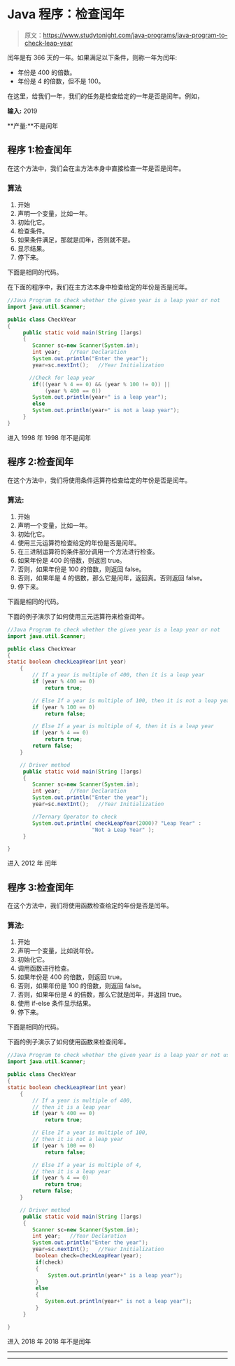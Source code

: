 # Java 程序：检查闰年

> 原文：<https://www.studytonight.com/java-programs/java-program-to-check-leap-year>

闰年是有 366 天的一年。如果满足以下条件，则称一年为闰年:

*   年份是 400 的倍数。
*   年份是 4 的倍数，但不是 100。

在这里，给我们一年，我们的任务是检查给定的一年是否是闰年。例如，

**输入:** 2019

**产量:**不是闰年

## 程序 1:检查闰年

在这个方法中，我们会在主方法本身中直接检查一年是否是闰年。

### 算法

1.  开始
2.  声明一个变量，比如一年。
3.  初始化它。
4.  检查条件。
5.  如果条件满足，那就是闰年，否则就不是。
6.  显示结果。
7.  停下来。

下面是相同的代码。

在下面的程序中，我们在主方法本身中检查给定的年份是否是闰年。

```java
//Java Program to check whether the given year is a leap year or not
import java.util.Scanner;

public class CheckYear
{
     public static void main(String []args)
     {
        Scanner sc=new Scanner(System.in);
        int year;   //Year Declaration
        System.out.println("Enter the year");
        year=sc.nextInt();   //Year Initialization

       //Check for leap year
        if(((year % 4 == 0) && (year % 100 != 0)) ||
            (year % 400 == 0))
        System.out.println(year+" is a leap year");
        else
        System.out.println(year+" is not a leap year");
     } 
}
```

进入 1998 年
1998 年不是闰年

## 程序 2:检查闰年

在这个方法中，我们将使用条件运算符检查给定的年份是否是闰年。

### 算法:

1.  开始
2.  声明一个变量，比如一年。
3.  初始化它。
4.  使用三元运算符检查给定的年份是否是闰年。
5.  在三进制运算符的条件部分调用一个方法进行检查。
6.  如果年份是 400 的倍数，则返回 true。
7.  否则，如果年份是 100 的倍数，则返回 false。
8.  否则，如果年是 4 的倍数，那么它是闰年，返回真。否则返回 false。
9.  停下来。

下面是相同的代码。

下面的例子演示了如何使用三元运算符来检查闰年。

```java
//Java Program to check whether the given year is a leap year or not
import java.util.Scanner;

public class CheckYear
{
static boolean checkLeapYear(int year)
    {
        // If a year is multiple of 400, then it is a leap year
        if (year % 400 == 0)
            return true;

        // Else If a year is multiple of 100, then it is not a leap year
        if (year % 100 == 0)
            return false;

        // Else If a year is multiple of 4, then it is a leap year
        if (year % 4 == 0)
            return true;
        return false;
    }

    // Driver method
     public static void main(String []args)
     {
        Scanner sc=new Scanner(System.in);
        int year;   //Year Declaration
        System.out.println("Enter the year");
        year=sc.nextInt();   //Year Initialization

        //Ternary Operator to check
        System.out.println( checkLeapYear(2000)? "Leap Year" :
                           "Not a Leap Year" );    
     }

}
```

进入 2012 年
闰年

## 程序 3:检查闰年

在这个方法中，我们将使用函数检查给定的年份是否是闰年。

### 算法:

1.  开始
2.  声明一个变量，比如说年份。
3.  初始化它。
4.  调用函数进行检查。
5.  如果年份是 400 的倍数，则返回 true。
6.  否则，如果年份是 100 的倍数，则返回 false。
7.  否则，如果年份是 4 的倍数，那么它就是闰年，并返回 true。
8.  使用 if-else 条件显示结果。
9.  停下来。

下面是相同的代码。

下面的例子演示了如何使用函数来检查闰年。

```java
//Java Program to check whether the given year is a leap year or not using Functions
import java.util.Scanner;

public class CheckYear
{
static boolean checkLeapYear(int year)
    {
        // If a year is multiple of 400, 
        // then it is a leap year
        if (year % 400 == 0)
            return true;

        // Else If a year is multiple of 100,
        // then it is not a leap year
        if (year % 100 == 0)
            return false;

        // Else If a year is multiple of 4,
        // then it is a leap year
        if (year % 4 == 0)
            return true;
        return false;
    }

    // Driver method
     public static void main(String []args)
     {
        Scanner sc=new Scanner(System.in);
        int year;   //Year Declaration
        System.out.println("Enter the year");
        year=sc.nextInt();   //Year Initialization
         boolean check=checkLeapYear(year);
         if(check)
         {
             System.out.println(year+" is a leap year");
         }
         else
         {
            System.out.println(year+" is not a leap year");
         }
     }

}
```

进入 2018 年
2018 年不是闰年

* * *

* * *